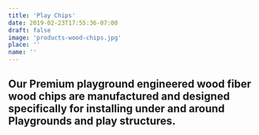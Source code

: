 ```yaml
---
title: 'Play Chips'
date: 2019-02-23T17:55:36-07:00
draft: false
image: 'products-wood-chips.jpg'
place: ''
name: ''
---
```

Our Premium playground engineered wood fiber wood chips are manufactured and designed specifically for installing under and around Playgrounds and play structures.
---
